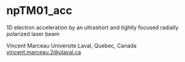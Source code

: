 npTM01_acc
==========

1D electron acceleration by an ultrashort and tightly focused radially polarized laser beam

Vincent Marceau
Universite Laval, Quebec, Canada
vincent.marceau.2@ulaval.ca
